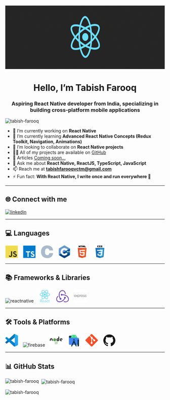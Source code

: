 <!-- Banner GIF -->
<p align="center">
 <img src="https://github.com/Tabish-Farooq/Tabish-Farooq/blob/main/react_native.gif" width="100%" height="200px" />
</p>

<h1 align="center">Hello, I’m Tabish Farooq</h1>
<h3 align="center">Aspiring React Native developer from India, specializing in building cross-platform mobile applications</h3>


<p align="left"> 
  <img src="https://komarev.com/ghpvc/?username=tabish-farooq&label=Profile%20views&color=0e75b6&style=flat" alt="tabish-farooq" /> 
</p>

- 🔭 I’m currently working on **React Native**
- 🌱 I’m currently learning **Advanced React Native Concepts (Redux Toolkit, Navigation, Animations)**
- 👯 I’m looking to collaborate on **React Native projects**
- 👨‍💻 All of my projects are available on [GitHub](https://github.com/Tabish-Farooq)
- 📝 Articles [Coming soon...](#)
- 💬 Ask me about **React Native, ReactJS, TypeScript, JavaScript**
- 📫 Reach me at **tabishfarooqvctm@gmail.com**
- ⚡ Fun fact: **With React Native, I write once and run everywhere 🚀**

---

## 🌐 Connect with me  
<p align="left">
  <a href="https://www.linkedin.com/in/tabish-farooq-704191322" target="_blank">
    <img align="center" src="https://raw.githubusercontent.com/rahuldkjain/github-profile-readme-generator/master/src/images/icons/Social/linked-in-alt.svg" alt="linkedin" height="30" width="40" />
  </a>
</p>

---

## 💻 Languages  
<p align="left">
  <img src="https://raw.githubusercontent.com/devicons/devicon/master/icons/javascript/javascript-original.svg" alt="javascript" width="40" height="40"/> &nbsp;&nbsp;
  <img src="https://raw.githubusercontent.com/devicons/devicon/master/icons/typescript/typescript-original.svg" alt="typescript" width="40" height="40"/> &nbsp;&nbsp;
  <img src="https://raw.githubusercontent.com/devicons/devicon/master/icons/c/c-original.svg" alt="c" width="40" height="40"/> &nbsp;&nbsp;
  <img src="https://raw.githubusercontent.com/devicons/devicon/master/icons/cplusplus/cplusplus-original.svg" alt="cplusplus" width="40" height="40"/> &nbsp;&nbsp;
  <img src="https://raw.githubusercontent.com/devicons/devicon/master/icons/html5/html5-original-wordmark.svg" alt="html5" width="40" height="40"/> &nbsp;&nbsp;
  <img src="https://raw.githubusercontent.com/devicons/devicon/master/icons/css3/css3-original-wordmark.svg" alt="css3" width="40" height="40"/>
</p>

---

## 📚 Frameworks & Libraries  
<p align="left">
  <img src="https://reactnative.dev/img/header_logo.svg" alt="reactnative" width="40" height="40"/> &nbsp;&nbsp;
  <img src="https://raw.githubusercontent.com/devicons/devicon/master/icons/react/react-original-wordmark.svg" alt="react" width="40" height="40"/> &nbsp;&nbsp;
  <img src="https://raw.githubusercontent.com/devicons/devicon/master/icons/redux/redux-original.svg" alt="redux" width="40" height="40"/> &nbsp;&nbsp;
  <img src="https://raw.githubusercontent.com/devicons/devicon/master/icons/express/express-original-wordmark.svg" alt="express" width="40" height="40"/>
</p>

---

## 🛠️ Tools & Platforms  
<p align="left">
  <img src="https://raw.githubusercontent.com/devicons/devicon/master/icons/vscode/vscode-original.svg" alt="vscode" width="40" height="40"/> &nbsp;&nbsp;
  <img src="https://www.vectorlogo.zone/logos/firebase/firebase-icon.svg" alt="firebase" width="40" height="40"/> &nbsp;&nbsp;
  <img src="https://raw.githubusercontent.com/devicons/devicon/master/icons/nodejs/nodejs-original-wordmark.svg" alt="nodejs" width="40" height="40"/> &nbsp;&nbsp;
  <img src="https://raw.githubusercontent.com/devicons/devicon/master/icons/androidstudio/androidstudio-original.svg" alt="android-studio" width="40" height="40"/> &nbsp;&nbsp;
  <img src="https://raw.githubusercontent.com/devicons/devicon/master/icons/git/git-original.svg" alt="git" width="40" height="40"/> &nbsp;&nbsp;
  <img src="https://raw.githubusercontent.com/devicons/devicon/master/icons/github/github-original.svg" alt="github" width="40" height="40"/>
</p>

---

## 📊 GitHub Stats  
<p>
  <img align="left" src="https://github-readme-stats.vercel.app/api/top-langs?username=tabish-farooq&show_icons=true&locale=en&layout=compact" alt="tabish-farooq" />
</p>

<p>&nbsp;
  <img align="center" src="https://github-readme-stats.vercel.app/api?username=tabish-farooq&show_icons=true&locale=en" alt="tabish-farooq" />
</p>

<p>
  <img align="center" src="https://github-readme-streak-stats.herokuapp.com/?user=tabish-farooq&" alt="tabish-farooq" />
</p>
